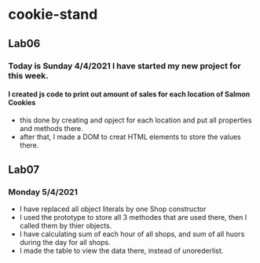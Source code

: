 # cookie-stand

## Lab06 
### Today is Sunday 4/4/2021 I have started my new project for this week.

#### I created js code to print out amount of sales for each location of Salmon Cookies

- this done by creating and opject for each location and put all properties and methods there.
- after that, I made a DOM to creat HTML elements to store the values there.

## Lab07
### Monday 5/4/2021 

- I have replaced all object literals by one Shop constructor
- I used the prototype to store all 3 methodes that are used there, then I called them by thier objects.
- I have calculating sum of each hour of all shops, and sum of all huors during the day for all shops.
- I made the table to view the data there, instead of unorederlist.
